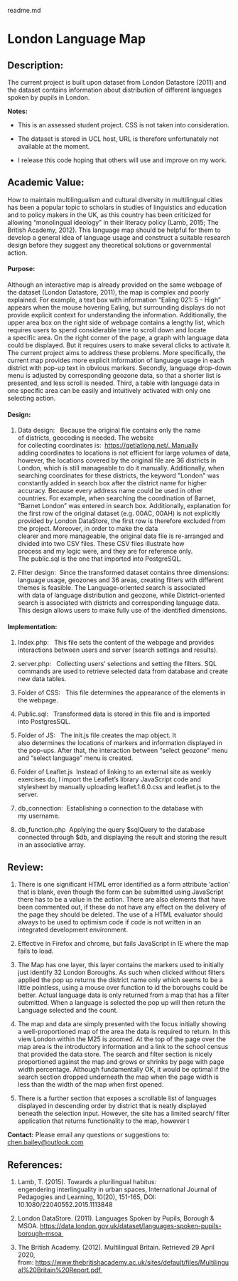 readme.md

London Language Map
=======================


## Description:
The current project is built upon dataset from London Datastore (2011) and the dataset contains information about distribution of different languages spoken by pupils in London. 

**Notes:**

- This is an assessed student project. CSS is not taken into consideration.

- The dataset is stored in UCL host, URL is therefore unfortunately not available at the moment.

- I release this code hoping that others will use and improve on my work.


## Academic Value:
How to maintain multilingualism and cultural diversity in multilingual cities has been a popular topic to scholars in studies of linguistics and education and to policy makers in the UK, as this country has been criticized for allowing “monolingual ideology” in their literacy policy (Lamb, 2015; The British Academy, 2012). 
This language map should be helpful for them to develop a general idea of language usage and construct a suitable research design before they suggest any theoretical solutions or governmental action.  


#### Purpose:
Although an interactive map is already provided on the same webpage of the dataset (London Datastore, 2011), the map is complex and poorly explained. For example, a text box with information “Ealing 021: 5 - High” appears when the mouse hovering Ealing, but surrounding displays do not provide explicit context for understanding the information. Additionally, the upper area box on the right side of webpage contains a lengthy list, which requires users to spend considerable time to scroll down and locate a specific area. On the right corner of the page, a graph with language data could be displayed. But it requires users to make several clicks to activate it. The current project aims to address these problems. More specifically, the current map provides more explicit information of language usage in each district with pop-up text in obvious markers. Secondly, language drop-down menu is adjusted by corresponding geozone data, so that a shorter list is presented, and less scroll is needed. Third, a table with language data in one specific area can be easily and intuitively activated with only one selecting action.  

#### Design:
1. Data design:  
Because the original file contains only the name of districts, geocoding is needed. The website for collecting coordinates is:  https://getlatlong.net/. Manually adding coordinates to locations is not efficient for large volumes of data, however, the locations covered by the original file are 36 districts in London, which is still manageable to do it manually. Additionally, when searching coordinates for these districts, the keyword "London" was constantly added in search box after the district name for higher accuracy. Because every address name could be used in other countries. For example, when searching the coordination of Barnet, "Barnet London” was entered in search box. Additionally, explanation for the first row of the original dataset (e.g. 00AC, 00AH) is not explicitly provided by London DataStore, the first row is therefore excluded from the project. Moreover, in order to make the data clearer and more manageable, the original data file is re-arranged and divided into two CSV files. These CSV files illustrate how process and my logic were, and they are for reference only. The public.sql is the one that imported into PostgreSQL. 

2. Filter design: 
Since the transformed dataset contains three dimensions: language usage, geozones and 36 areas, creating filters with different themes is feasible. The Language-oriented search is associated with data of language distribution and geozone, while District-oriented search is associated with districts and corresponding language data. This design allows users to make fully use of the identified dimensions. 

#### Implementation:
1. Index.php:  
This file sets the content of the webpage and provides interactions between users and server (search settings and results). 

2. server.php:  
Collecting users’ selections and setting the filters. SQL commands are used to retrieve selected data from database and create new data tables. 

3. Folder of CSS:  
This file determines the appearance of the elements in the webpage. 
 
4. Public.sql:  
Transformed data is stored in this file and is imported into PostgresSQL. 
 
5. Folder of JS:  
The init.js file creates the map object. It also determines the locations of markers and information displayed in the pop-ups. After that, the interaction between “select geozone” menu and “select language” menu is created. 
 
6. Folder of Leaflet.js 
Instead of linking to an external site as weekly exercises do, I import the Leaflet’s library JavaScript code and stylesheet by manually uploading leaflet.1.6.0.css and leaflet.js to the server. 
 
7. db_connection: 
Establishing a connection to the database with my username.  
 
8. db_function.php 
Applying the query $sqlQuery to the database connected through $db, and displaying the result and storing the result in an associative array.  



## Review:

1. There is one significant HTML error identified as a form attribute ‘action’ that is blank, even though the form can be submitted using JavaScript there has to be a value in the action. There are also elements that have been commented out, if these do not have any effect on the delivery of the page they should be deleted. The use of a HTML evaluator should always to be used to optimism code if code is not written in an integrated development environment.

2. Effective in Firefox and chrome, but fails JavaScript in IE where the map fails to load.

3. The Map has one layer, this layer contains the markers used to initially just identify 32 London Boroughs. As such when clicked without filters applied the pop up returns the district name only which seems to be a little pointless, using a mouse over function to id the boroughs could be better. Actual language data is only returned from a map that has a filter submitted. When a language is selected the pop up will then return the Language selected and the count.

4. The map and data are simply presented with the focus initially showing a well-proportioned map of the area the data is required to return. In this view London within the M25 is zoomed. At the top of the page over the map area is the introductory information and a link to the school census that provided the data store. The search and filter section is nicely proportioned against the map and grows or shrinks by page with page width percentage. Although fundamentally OK, it would be optimal if the search section dropped underneath the map when the page width is less than the width of the map when first opened.

5. There is a further section that exposes a scrollable list of languages displayed in descending order by district that is neatly displayed beneath the selection input. However, the site has a limited search/ filter application that returns functionality to the map, however t


**Contact:** Please email any questions or suggestions to: chen.bailey@outlook.com

## References:

1. Lamb, T. (2015). Towards a plurilingual habitus: engendering interlinguality in urban spaces, International Journal of Pedagogies and Learning, 10(20), 151-165, DOI: 10.1080/22040552.2015.1113848
 
2. London DataStore. (2011). Languages Spoken by Pupils, Borough & MSOA. https://data.london.gov.uk/dataset/languages-spoken-pupils-borough-msoa 

3. The British Academy. (2012). Multilingual Britain. Retrieved 29 April 2020, from: https://www.thebritishacademy.ac.uk/sites/default/files/Multilingual%20Britain%20Report.pdf 



